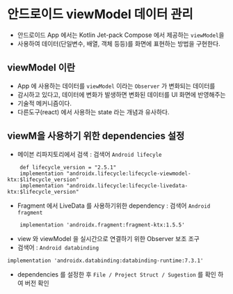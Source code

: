 # 안드로이드 viewModel 데이터 관리
* 안드로이드 App 에서는 Kotlin Jet-pack Compose 에서 제공하는 `viewModel`을
* 사용하여 데이터(단일변수, 배열, 객체 등등)를 화면에 표현하는 방법을 구현한다.

## viewModel 이란
* App 에 사용하는 데이터를 `viewModel` 이라는 `Observer` 가 변화되는 데이터를
* 감시하고 있다고, 데이터에 변화가 발생하면 변화된 데이터를 UI 화면에 반영해주는
* 기술적 메커니즘이다.
* 다른도구(react) 에서 사용하는 state 라는 개념과 유사하다.

## viewM을 사용하기 위한 dependencies 설정
* 메이븐 리파지토리에서 검색 : 검색어 `Android lifecyle`
```agsl
    def lifecycle_version = "2.5.1"
    implementation "androidx.lifecycle:lifecycle-viewmodel-ktx:$lifecycle_version"
    implementation "androidx.lifecycle:lifecycle-livedata-ktx:$lifecycle_version"
```
* Fragment 에서 LiveData 를 사용하기위한 dependency : 검색어 `Android fragment`
```agsl
    implementation 'androidx.fragment:fragment-ktx:1.5.5'
```
* view 와 viewModel 을 실시간으로 연결하기 위한 Observer 보조 조구
* 검색어 : `Android databinding`
```agsl
implementation 'androidx.databinding:databinding-runtime:7.3.1'
```

* dependencies 를 설정한 후 `File / Project Struct / Sugestion` 를 확인 하여 버전 확인
